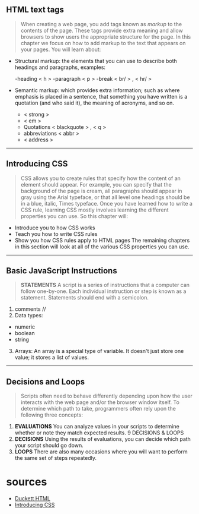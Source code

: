 ## HTML text tags
>When creating a web page, you add tags
known as *markup* to the contents of the
page. These tags provide extra meaning
and allow browsers to show users the
appropriate structure for the page.
In this chapter we focus on how to add markup to the text that
appears on your pages. You will learn about:
* Structural markup: the elements that you can use to
describe both headings and paragraphs, examples:

  -heading < h >
  -paragraph < p >
  -break < br/ > , < hr/ >
* Semantic markup: which provides extra information; such
as where emphasis is placed in a sentence, that something
you have written is a quotation (and who said it), the
meaning of acronyms, and so on.  
  - < strong >
  - < em >
  - Quotations < blackquote > , < q >
  - abbreviations  < abbr >
  - < address >

------
## Introducing CSS
>CSS allows you to create rules that specify how the content of
an element should appear. For example, you can specify that
the background of the page is cream, all paragraphs should
appear in gray using the Arial typeface, or that all level one
headings should be in a blue, italic, Times typeface.
Once you have learned how to write a CSS rule, learning CSS
mostly involves learning the different properties you can use.
So this chapter will:
* Introduce you to how CSS works
* Teach you how to write CSS rules
* Show you how CSS rules apply to HTML pages
The remaining chapters in this section will look at all of the
various CSS properties you can use.

-----
## Basic JavaScript Instructions
>**STATEMENTS**
A script is a series of instructions that a computer can follow one-by-one.
Each individual instruction or step is known as a statement.
Statements should end with a semicolon.

1. comments //
2. Data types: 
  + numeric  
  + boolean 
  + string
3. Arrays: An array is a special type of variable. It doesn't
just store one value; it stores a list of values.

----
## Decisions and Loops
>Scripts often need to behave differently depending upon how the user interacts with the web
page and/or the browser window itself. To determine which path to take, programmers often
rely upon the following three concepts:
1. **EVALUATIONS**
You can analyze values in
your scripts to determine
whether or note they
match expected results.
9 DECISIONS & LOOPS
2. **DECISIONS**
Using the results of
evaluations, you can
decide which path your
script should go down.
3. **LOOPS**
There are also many
occasions where you will
want to perform the same
set of steps repeatedly.

# sources 
* [Duckett HTML]()
* [Introducing CSS]()

